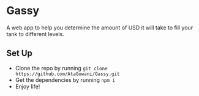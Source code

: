 # Gassy
A web app to help you determine the amount of USD it will take to fill your tank to different levels.
## Set Up
* Clone the repo by running `git clone https://github.com/AtaGowani/Gassy.git`
* Get the dependencies by running `npm i`
* Enjoy life!
